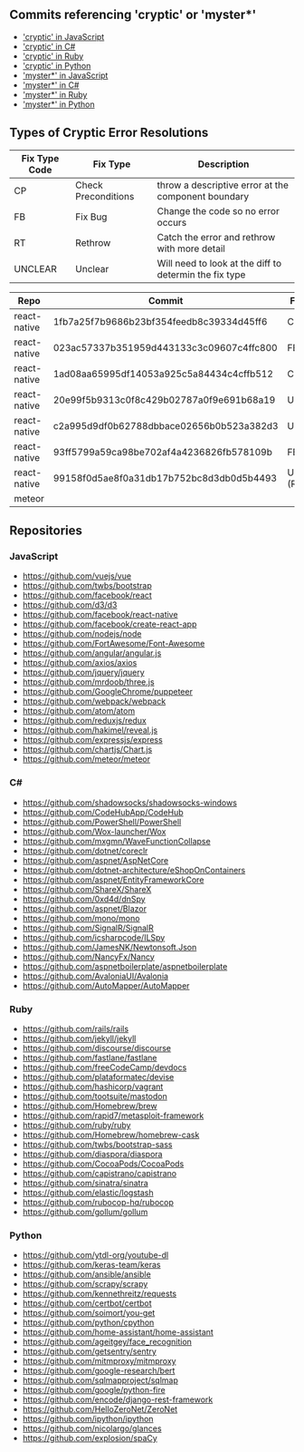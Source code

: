 ## Commits referencing 'cryptic' or 'myster*'
 - ['cryptic' in JavaScript](../data/search-results/cryptic-results-in-javascript.md)
 - ['cryptic' in C#](../data/search-results/cryptic-results-in-c-sharp.md)
 - ['cryptic' in Ruby](../data/search-results/cryptic-results-in-ruby.md)
 - ['cryptic' in Python](../data/search-results/cryptic-results-in-python.md)
 - ['myster*' in JavaScript](../data/search-results/myster-results-in-javascript.md)
 - ['myster*' in C#](../data/search-results/myster-results-in-c-sharp.md)
 - ['myster*' in Ruby](../data/search-results/myster-results-in-ruby.md)
 - ['myster*' in Python](../data/search-results/myster-results-in-python.md)

## Types of Cryptic Error Resolutions

| Fix Type Code | Fix Type            | Description                                            |
|---------------|---------------------|--------------------------------------------------------|
| CP            | Check Preconditions | throw a descriptive error at the component boundary    |
| FB            | Fix Bug             | Change the code so no error occurs                     |
| RT            | Rethrow             | Catch the error and rethrow with more detail           |
| UNCLEAR       | Unclear             | Will need to look at the diff to determin the fix type |

| Repo         | Commit                                   | Fix Type      |
|--------------|------------------------------------------|---------------|
| react-native | 1fb7a25f7b9686b23bf354feedb8c39334d45ff6 | CP            |
| react-native | 023ac57337b351959d443133c3c09607c4ffc800 | FB            |
| react-native | 1ad08aa65995df14053a925c5a84434c4cffb512 | CP FB         |
| react-native | 20e99f5b9313c0f8c429b02787a0f9e691b68a19 | UNCLEAR       |
| react-native | c2a995d9df0b62788dbbace02656b0b523a382d3 | UNCLEAR       |
| react-native | 93ff5799a59ca98be702af4a4236826fb578109b | FB            |
| react-native | 99158f0d5ae8f0a31db17b752bc8d3db0d5b4493 | UNCLEAR (RT?) |
| meteor       |                                          |               |



## Repositories
### JavaScript
  - https://github.com/vuejs/vue
  - https://github.com/twbs/bootstrap
  - https://github.com/facebook/react
  - https://github.com/d3/d3
  - https://github.com/facebook/react-native
  - https://github.com/facebook/create-react-app
  - https://github.com/nodejs/node
  - https://github.com/FortAwesome/Font-Awesome
  - https://github.com/angular/angular.js
  - https://github.com/axios/axios
  - https://github.com/jquery/jquery
  - https://github.com/mrdoob/three.js
  - https://github.com/GoogleChrome/puppeteer
  - https://github.com/webpack/webpack
  - https://github.com/atom/atom
  - https://github.com/reduxjs/redux
  - https://github.com/hakimel/reveal.js
  - https://github.com/expressjs/express
  - https://github.com/chartjs/Chart.js
  - https://github.com/meteor/meteor

### C#
  - https://github.com/shadowsocks/shadowsocks-windows
  - https://github.com/CodeHubApp/CodeHub
  - https://github.com/PowerShell/PowerShell
  - https://github.com/Wox-launcher/Wox
  - https://github.com/mxgmn/WaveFunctionCollapse
  - https://github.com/dotnet/coreclr
  - https://github.com/aspnet/AspNetCore
  - https://github.com/dotnet-architecture/eShopOnContainers
  - https://github.com/aspnet/EntityFrameworkCore
  - https://github.com/ShareX/ShareX
  - https://github.com/0xd4d/dnSpy
  - https://github.com/aspnet/Blazor
  - https://github.com/mono/mono
  - https://github.com/SignalR/SignalR
  - https://github.com/icsharpcode/ILSpy
  - https://github.com/JamesNK/Newtonsoft.Json
  - https://github.com/NancyFx/Nancy
  - https://github.com/aspnetboilerplate/aspnetboilerplate
  - https://github.com/AvaloniaUI/Avalonia
  - https://github.com/AutoMapper/AutoMapper

### Ruby
  - https://github.com/rails/rails
  - https://github.com/jekyll/jekyll
  - https://github.com/discourse/discourse
  - https://github.com/fastlane/fastlane
  - https://github.com/freeCodeCamp/devdocs
  - https://github.com/plataformatec/devise
  - https://github.com/hashicorp/vagrant
  - https://github.com/tootsuite/mastodon
  - https://github.com/Homebrew/brew
  - https://github.com/rapid7/metasploit-framework
  - https://github.com/ruby/ruby
  - https://github.com/Homebrew/homebrew-cask
  - https://github.com/twbs/bootstrap-sass
  - https://github.com/diaspora/diaspora
  - https://github.com/CocoaPods/CocoaPods
  - https://github.com/capistrano/capistrano
  - https://github.com/sinatra/sinatra
  - https://github.com/elastic/logstash
  - https://github.com/rubocop-hq/rubocop
  - https://github.com/gollum/gollum

### Python
  - https://github.com/ytdl-org/youtube-dl
  - https://github.com/keras-team/keras
  - https://github.com/ansible/ansible
  - https://github.com/scrapy/scrapy
  - https://github.com/kennethreitz/requests
  - https://github.com/certbot/certbot
  - https://github.com/soimort/you-get
  - https://github.com/python/cpython
  - https://github.com/home-assistant/home-assistant
  - https://github.com/ageitgey/face_recognition
  - https://github.com/getsentry/sentry
  - https://github.com/mitmproxy/mitmproxy
  - https://github.com/google-research/bert
  - https://github.com/sqlmapproject/sqlmap
  - https://github.com/google/python-fire
  - https://github.com/encode/django-rest-framework
  - https://github.com/HelloZeroNet/ZeroNet
  - https://github.com/ipython/ipython
  - https://github.com/nicolargo/glances
  - https://github.com/explosion/spaCy
